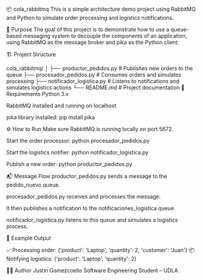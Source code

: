 📦 cola_rabbitmq
This is a simple architecture demo project using RabbitMQ and Python to simulate order processing and logistics notifications.

🧠 Purpose
The goal of this project is to demonstrate how to use a queue-based messaging system to decouple the components of an application, using RabbitMQ as the message broker and pika as the Python client.

🏗️ Project Structure

cola_rabbitmq/
│
├── productor_pedidos.py         # Publishes new orders to the queue
├── procesador_pedidos.py        # Consumes orders and simulates processing
├── notificador_logistica.py     # Listens to notifications and simulates logistics actions
└── README.md                    # Project documentation
🚀 Requirements
Python 3.x

RabbitMQ installed and running on localhost

pika library installed:
pip install pika

⚙️ How to Run
Make sure RabbitMQ is running locally on port 5672.

Start the order processor:
python procesador_pedidos.py

Start the logistics notifier:
python notificador_logistica.py


Publish a new order:
python productor_pedidos.py


📬 Message Flow
productor_pedidos.py sends a message to the pedido_nuevo queue.

procesador_pedidos.py receives and processes the message.

It then publishes a notification to the notificaciones_logistica queue.

notificador_logistica.py listens to this queue and simulates a logistics process.


📸 Example Output

✅ Processing order: {'product': 'Laptop', 'quantity': 2, 'customer': 'Juan'}
📦 Notifying logistics: {'product': 'Laptop', 'quantity': 2}

🧑‍💻 Author
Justin Gomezcoello
Software Engineering Student – UDLA




